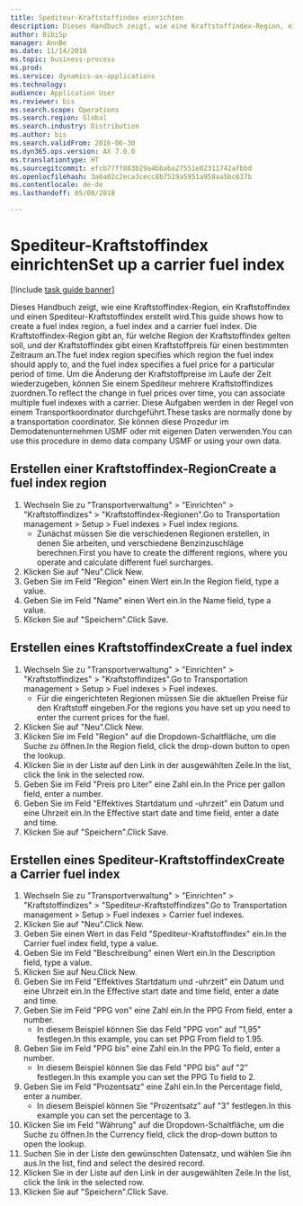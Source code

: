 ```yaml
--- 
title: Spediteur-Kraftstoffindex einrichten
description: Dieses Handbuch zeigt, wie eine Kraftstoffindex-Region, ein Kraftstoffindex und einen Spediteur-Kraftstoffindex erstellt wird.
author: BibiSp
manager: AnnBe
ms.date: 11/14/2016
ms.topic: business-process
ms.prod: 
ms.service: dynamics-ax-applications
ms.technology: 
audience: Application User
ms.reviewer: bis
ms.search.scope: Operations
ms.search.region: Global
ms.search.industry: Distribution
ms.author: bis
ms.search.validFrom: 2016-06-30
ms.dyn365.ops.version: AX 7.0.0
ms.translationtype: HT
ms.sourcegitcommit: efcb77ff883b29a4bbaba27551e02311742afbbd
ms.openlocfilehash: 3a6a02c2eca3cecc8b7519a5951a958aa5bc637b
ms.contentlocale: de-de
ms.lasthandoff: 05/08/2018

---
```

# <a name="set-up-a-carrier-fuel-index"></a><span data-ttu-id="a05bb-103">Spediteur-Kraftstoffindex einrichten</span><span class="sxs-lookup"><span data-stu-id="a05bb-103">Set up a carrier fuel index</span></span>

[!include [task guide banner](../../includes/task-guide-banner.md)]

<span data-ttu-id="a05bb-104">Dieses Handbuch zeigt, wie eine Kraftstoffindex-Region, ein Kraftstoffindex und einen Spediteur-Kraftstoffindex erstellt wird.</span><span class="sxs-lookup"><span data-stu-id="a05bb-104">This guide shows how to create a fuel index region, a fuel index and a carrier fuel index.</span></span> <span data-ttu-id="a05bb-105">Die Kraftstoffindex-Region gibt an, für welche Region der Kraftstoffindex gelten soll, und der Kraftstoffindex gibt einen Kraftstoffpreis für einen bestimmten Zeitraum an.</span><span class="sxs-lookup"><span data-stu-id="a05bb-105">The fuel index region specifies which region the fuel index should apply to, and the fuel index specifies a fuel price for a particular period of time.</span></span> <span data-ttu-id="a05bb-106">Um die Änderung der Kraftstoffpreise im Laufe der Zeit wiederzugeben, können Sie einem Spediteur mehrere Kraftstoffindizes zuordnen.</span><span class="sxs-lookup"><span data-stu-id="a05bb-106">To reflect the change in fuel prices over time, you can associate multiple fuel indexes with a carrier.</span></span>  <span data-ttu-id="a05bb-107">Diese Aufgaben werden in der Regel von einem Transportkoordinator durchgeführt.</span><span class="sxs-lookup"><span data-stu-id="a05bb-107">These tasks are normally done by a transportation coordinator.</span></span> <span data-ttu-id="a05bb-108">Sie können diese Prozedur im Demodatenunternehmen USMF oder mit eigenen Daten verwenden.</span><span class="sxs-lookup"><span data-stu-id="a05bb-108">You can use this procedure in demo data company USMF or using your own data.</span></span>


## <a name="create-a-fuel-index-region"></a><span data-ttu-id="a05bb-109">Erstellen einer Kraftstoffindex-Region</span><span class="sxs-lookup"><span data-stu-id="a05bb-109">Create a fuel index region</span></span>
1. <span data-ttu-id="a05bb-110">Wechseln Sie zu "Transportverwaltung" > "Einrichten" > "Kraftstoffindizes" > "Kraftstoffindex-Regionen".</span><span class="sxs-lookup"><span data-stu-id="a05bb-110">Go to Transportation management > Setup > Fuel indexes > Fuel index regions.</span></span>
    * <span data-ttu-id="a05bb-111">Zunächst müssen Sie die verschiedenen Regionen erstellen, in denen Sie arbeiten, und verschiedene Benzinzuschläge berechnen.</span><span class="sxs-lookup"><span data-stu-id="a05bb-111">First you have to create the different regions, where you operate and calculate different fuel surcharges.</span></span>  
2. <span data-ttu-id="a05bb-112">Klicken Sie auf "Neu".</span><span class="sxs-lookup"><span data-stu-id="a05bb-112">Click New.</span></span>
3. <span data-ttu-id="a05bb-113">Geben Sie im Feld "Region" einen Wert ein.</span><span class="sxs-lookup"><span data-stu-id="a05bb-113">In the Region field, type a value.</span></span>
4. <span data-ttu-id="a05bb-114">Geben Sie im Feld "Name" einen Wert ein.</span><span class="sxs-lookup"><span data-stu-id="a05bb-114">In the Name field, type a value.</span></span>
5. <span data-ttu-id="a05bb-115">Klicken Sie auf "Speichern".</span><span class="sxs-lookup"><span data-stu-id="a05bb-115">Click Save.</span></span>

## <a name="create-a-fuel-index"></a><span data-ttu-id="a05bb-116">Erstellen eines Kraftstoffindex</span><span class="sxs-lookup"><span data-stu-id="a05bb-116">Create a fuel index</span></span>
1. <span data-ttu-id="a05bb-117">Wechseln Sie zu "Transportverwaltung" > "Einrichten" > "Kraftstoffindizes" > "Kraftstoffindizes".</span><span class="sxs-lookup"><span data-stu-id="a05bb-117">Go to Transportation management > Setup > Fuel indexes > Fuel indexes.</span></span>
    * <span data-ttu-id="a05bb-118">Für die eingerichteten Regionen müssen Sie die aktuellen Preise für den Kraftstoff eingeben.</span><span class="sxs-lookup"><span data-stu-id="a05bb-118">For the regions you have set up you need to enter the current prices for the fuel.</span></span>  
2. <span data-ttu-id="a05bb-119">Klicken Sie auf "Neu".</span><span class="sxs-lookup"><span data-stu-id="a05bb-119">Click New.</span></span>
3. <span data-ttu-id="a05bb-120">Klicken Sie im Feld "Region" auf die Dropdown-Schaltfläche, um die Suche zu öffnen.</span><span class="sxs-lookup"><span data-stu-id="a05bb-120">In the Region field, click the drop-down button to open the lookup.</span></span>
4. <span data-ttu-id="a05bb-121">Klicken Sie in der Liste auf den Link in der ausgewählten Zeile.</span><span class="sxs-lookup"><span data-stu-id="a05bb-121">In the list, click the link in the selected row.</span></span>
5. <span data-ttu-id="a05bb-122">Geben Sie im Feld "Preis pro Liter" eine Zahl ein.</span><span class="sxs-lookup"><span data-stu-id="a05bb-122">In the Price per gallon field, enter a number.</span></span>
6. <span data-ttu-id="a05bb-123">Geben Sie im Feld "Effektives Startdatum und -uhrzeit" ein Datum und eine Uhrzeit ein.</span><span class="sxs-lookup"><span data-stu-id="a05bb-123">In the Effective start date and time field, enter a date and time.</span></span>
7. <span data-ttu-id="a05bb-124">Klicken Sie auf "Speichern".</span><span class="sxs-lookup"><span data-stu-id="a05bb-124">Click Save.</span></span>

## <a name="create-a-carrier-fuel-index"></a><span data-ttu-id="a05bb-125">Erstellen eines Spediteur-Kraftstoffindex</span><span class="sxs-lookup"><span data-stu-id="a05bb-125">Create a Carrier fuel index</span></span>
1. <span data-ttu-id="a05bb-126">Wechseln Sie zu "Transportverwaltung" > "Einrichten" > "Kraftstoffindizes" > "Spediteur-Kraftstoffindizes".</span><span class="sxs-lookup"><span data-stu-id="a05bb-126">Go to Transportation management > Setup > Fuel indexes > Carrier fuel indexes.</span></span>
2. <span data-ttu-id="a05bb-127">Klicken Sie auf "Neu".</span><span class="sxs-lookup"><span data-stu-id="a05bb-127">Click New.</span></span>
3. <span data-ttu-id="a05bb-128">Geben Sie einen Wert in das Feld "Spediteur-Kraftstoffindex" ein.</span><span class="sxs-lookup"><span data-stu-id="a05bb-128">In the Carrier fuel index field, type a value.</span></span>
4. <span data-ttu-id="a05bb-129">Geben Sie im Feld "Beschreibung" einen Wert ein.</span><span class="sxs-lookup"><span data-stu-id="a05bb-129">In the Description field, type a value.</span></span>
5. <span data-ttu-id="a05bb-130">Klicken Sie auf Neu.</span><span class="sxs-lookup"><span data-stu-id="a05bb-130">Click New.</span></span>
6. <span data-ttu-id="a05bb-131">Geben Sie im Feld "Effektives Startdatum und -uhrzeit" ein Datum und eine Uhrzeit ein.</span><span class="sxs-lookup"><span data-stu-id="a05bb-131">In the Effective start date and time field, enter a date and time.</span></span>
7. <span data-ttu-id="a05bb-132">Geben Sie im Feld "PPG von" eine Zahl ein.</span><span class="sxs-lookup"><span data-stu-id="a05bb-132">In the PPG From field, enter a number.</span></span>
    * <span data-ttu-id="a05bb-133">In diesem Beispiel können Sie das Feld "PPG von" auf "1,95" festlegen.</span><span class="sxs-lookup"><span data-stu-id="a05bb-133">In this example, you can set PPG From field to 1.95.</span></span>  
8. <span data-ttu-id="a05bb-134">Geben Sie im Feld "PPG bis" eine Zahl ein.</span><span class="sxs-lookup"><span data-stu-id="a05bb-134">In the PPG To field, enter a number.</span></span>
    * <span data-ttu-id="a05bb-135">In diesem Beispiel können Sie das Feld "PPG bis" auf "2" festlegen.</span><span class="sxs-lookup"><span data-stu-id="a05bb-135">In this example you can set the PPG To field to 2.</span></span>  
9. <span data-ttu-id="a05bb-136">Geben Sie im Feld "Prozentsatz" eine Zahl ein.</span><span class="sxs-lookup"><span data-stu-id="a05bb-136">In the Percentage field, enter a number.</span></span>
    * <span data-ttu-id="a05bb-137">In diesem Beispiel können Sie "Prozentsatz" auf "3" festlegen.</span><span class="sxs-lookup"><span data-stu-id="a05bb-137">In this example you can set the percentage to 3.</span></span>  
10. <span data-ttu-id="a05bb-138">Klicken Sie im Feld "Währung" auf die Dropdown-Schaltfläche, um die Suche zu öffnen.</span><span class="sxs-lookup"><span data-stu-id="a05bb-138">In the Currency field, click the drop-down button to open the lookup.</span></span>
11. <span data-ttu-id="a05bb-139">Suchen Sie in der Liste den gewünschten Datensatz, und wählen Sie ihn aus.</span><span class="sxs-lookup"><span data-stu-id="a05bb-139">In the list, find and select the desired record.</span></span>
12. <span data-ttu-id="a05bb-140">Klicken Sie in der Liste auf den Link in der ausgewählten Zeile.</span><span class="sxs-lookup"><span data-stu-id="a05bb-140">In the list, click the link in the selected row.</span></span>
13. <span data-ttu-id="a05bb-141">Klicken Sie auf "Speichern".</span><span class="sxs-lookup"><span data-stu-id="a05bb-141">Click Save.</span></span>


